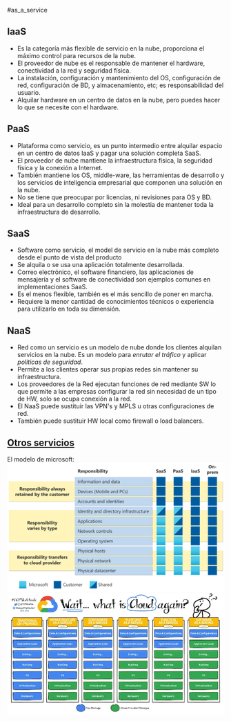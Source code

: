 #as_a_service 
## IaaS 
- Es la categoría más flexible de servicio en la nube, proporciona el máximo control para recursos de la nube.
- El proveedor de nube es el responsable de mantener el hardware, conectividad a la red y seguridad física.
- La instalación, configuración y mantenimiento del OS, configuración de red, configuración de BD, y almacenamiento, etc; es responsabilidad del usuario.
- Alquilar hardware en un centro de datos en la nube, pero puedes hacer lo que se necesite con el hardware.
## PaaS
- Plataforma como servicio, es un punto intermedio entre alquilar espacio en un centro de datos IaaS y pagar una solución completa SaaS.
- El proveedor de nube mantiene la infraestructura física, la seguridad física y la conexión a Internet.
- También mantiene los OS, middle-ware, las herramientas de desarrollo y los servicios de inteligencia empresarial que componen una solución en la nube.
- No se tiene que preocupar por licencias, ni revisiones para OS y BD.
- Ideal para un desarrollo completo sin la molestia de mantener toda la infraestructura de desarrollo.
## SaaS
- Software como servicio, el model de servicio en la nube más completo desde el punto de vista del producto
- Se alquila o se usa una aplicación totalmente desarrollada.
- Correo electrónico, el software financiero, las aplicaciones de mensajería y el software de conectividad son ejemplos comunes en implementaciones SaaS.
- Es el menos flexible, también es el más sencillo de poner en marcha.
- Requiere la menor cantidad de conocimientos técnicos o experiencia para utilizarlo en toda su dimensión.
## NaaS
- Red como un servicio es un modelo de nube donde los clientes alquilan servicios en la nube. Es un modelo para *enrutar el tráfico* y aplicar *políticas de seguridad*.
- Permite a los clientes operar sus propias redes sin mantener su infraestructura.
- Los proveedores de la Red ejecutan funciones de red mediante SW lo que permite a las empresas configurar la red sin necesidad de un tipo de HW, solo se ocupa conexión a la red.
- El NaaS puede sustituir las VPN's y MPLS u otras configuraciones de red. 
- También puede sustituir HW local como firewall o load balancers.
##  [Otros servicios](../Investigaciones/Services.md)
El modelo de microsoft:
![shared-responsibility](../../0media/RedesII/shared-responsibility.svg)
![what_is_cloud](../../0media/RedesII/what_is_cloud.jpg)